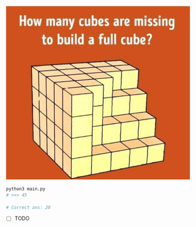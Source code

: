 ![cube](./00dbcd96d0ee9eab704bf71006a230c8.png)

```bash
python3 main.py
# >>> 45

# Correct ans: 20
```

- [ ] TODO